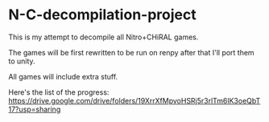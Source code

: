 # N-C-decompilation-project
This is my attempt to decompile all Nitro+CHiRAL games.


The games will be first rewritten to be run on renpy after that I'll port them to unity.

All games will include extra stuff.

Here's the list of the progress:
https://drive.google.com/drive/folders/19XrrXfMpvoHSRj5r3rlTm6lK3oeQbT17?usp=sharing
